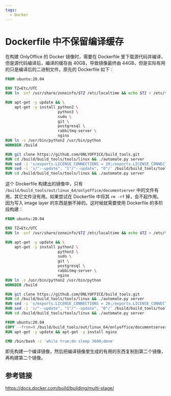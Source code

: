 ```yaml
---
tags:
  - Docker
---
```


# Dockerfile 中不保留编译缓存

在构建 OnlyOffice 的 Docker 镜像时，需要在 Dockerfile 里下载源代码并编译，但是源代码编译后，编译的缓存由 40GB，导致镜像最终由 44GB，但是实际有用的只是编译后的二进制文件。原先的 Dockerfile 如下：

```Dockerfile
FROM ubuntu:20.04

ENV TZ=Etc/UTC
RUN ln -snf /usr/share/zoneinfo/$TZ /etc/localtime && echo $TZ > /etc/timezone

RUN apt-get -y update && \
    apt-get -y install python2 \
                       python3 \
                       sudo \
                       git \
                       postgresql \
                       rabbitmq-server \
                       nginx
RUN ln -s /usr/bin/python2 /usr/bin/python
WORKDIR /build

RUN git clone https://github.com/ONLYOFFICE/build_tools.git
RUN cd /build/build_tools/tools/linux && ./automate.py server
RUN sed -i 's/exports.LICENSE_CONNECTIONS = 20;/exports.LICENSE_CONNECTIONS = 99999;/' /build/server/Common/sources/constants.js
RUN sed -i 's/"--update", "1"/"--update", "0"/' /build/build_tools/tools/linux/automate.py
RUN cd /build/build_tools/tools/linux && ./automate.py server
```

这个 Dockerfile 构建出的镜像中，只有 `/build/build_tools/out/linux_64/onlyoffice/documentserver` 中的文件有用，其它文件没有用。如果尝试在 Dockerfile 中将其 `rm -rf` 掉，会不起作用。因为写入 image layer 的东西是删不掉的。这时候就需要使用 Dockerfile 的多阶段构建：

```Dockerfile
FROM ubuntu:20.04

ENV TZ=Etc/UTC
RUN ln -snf /usr/share/zoneinfo/$TZ /etc/localtime && echo $TZ > /etc/timezone

RUN apt-get -y update && \
    apt-get -y install python2 \
                       python3 \
                       sudo \
                       git \
                       postgresql \
                       rabbitmq-server \
                       nginx
RUN ln -s /usr/bin/python2 /usr/bin/python
WORKDIR /build

RUN git clone https://github.com/ONLYOFFICE/build_tools.git
RUN cd /build/build_tools/tools/linux && ./automate.py server
RUN sed -i 's/exports.LICENSE_CONNECTIONS = 20;/exports.LICENSE_CONNECTIONS = 99999;/' /build/server/Common/sources/constants.js
RUN sed -i 's/"--update", "1"/"--update", "0"/' /build/build_tools/tools/linux/automate.py
RUN cd /build/build_tools/tools/linux && ./automate.py server

FROM ubuntu:20.04
COPY --from=0 /build/build_tools/out/linux_64/onlyoffice/documentserver /var/www/html/
RUN apt-get -y update && apt-get -y install nginx

CMD /bin/bash -c 'while true;do sleep 3600;done'
```

即先构建一个编译镜像，然后把编译镜像里生成的有用的东西复制到第二个镜像，再构建第二个镜像。

## 参考链接

https://docs.docker.com/build/building/multi-stage/
